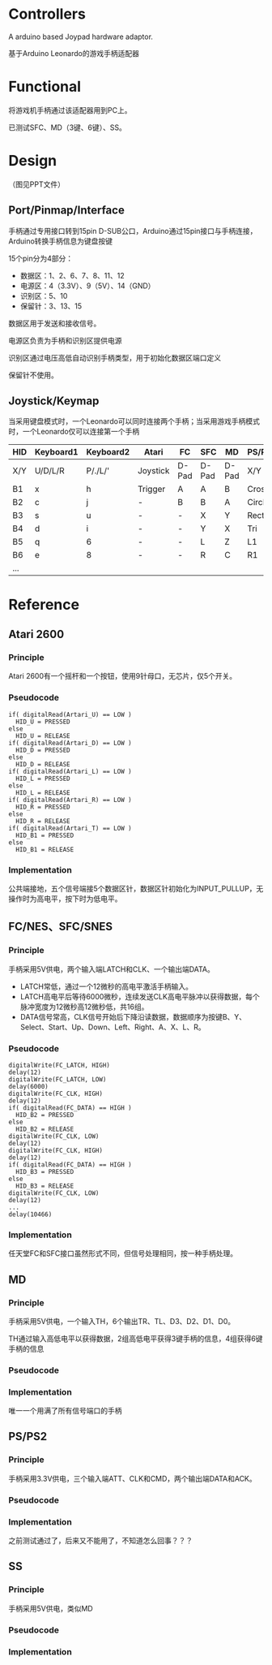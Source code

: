# Controllers

A arduino based Joypad hardware adaptor.

基于Arduino Leonardo的游戏手柄适配器

# Functional
将游戏机手柄通过该适配器用到PC上。

已测试SFC、MD（3键、6键）、SS。

# Design

（图见PPT文件）

## Port/Pinmap/Interface

手柄通过专用接口转到15pin D-SUB公口，Arduino通过15pin接口与手柄连接，Arduino转换手柄信息为键盘按键

15个pin分为4部分：

- 数据区：1、2、6、7、8、11、12
- 电源区：4（3.3V）、9（5V）、14（GND）
- 识别区：5、10
- 保留针：3、13、15

数据区用于发送和接收信号。

电源区负责为手柄和识别区提供电源

识别区通过电压高低自动识别手柄类型，用于初始化数据区端口定义

保留针不使用。

## Joystick/Keymap

当采用键盘模式时，一个Leonardo可以同时连接两个手柄；当采用游戏手柄模式时，一个Leonardo仅可以连接第一个手柄

|HID|Keyboard1|Keyboard2|Atari|FC|SFC|MD|PS/PS2|SS|DC|N64|NGC|
|---|---|---|---|---|---|---|---|---|---|---|---|
|X/Y|U/D/L/R|P/./L/'|Joystick|D-Pad|D-Pad|D-Pad|X/Y|D-Pad|X/Y|X/Y|X/Y|
|B1|x|h|Trigger|A|A|B|Cross|B|A|Cd|B|
|B2|c|j|-|B|B|A|Circle|A|B|Cr|A|
|B3|s|u|-|-|X|Y|Rect|X|Y|Cl|X|
|B4|d|i|-|-|Y|X|Tri|Y|X|Cu|Y|
|B5|q|6|-|-|L|Z|L1|L|L|L|L|
|B6|e|8|-|-|R|C|R1|R|R|R|R|
|...|

# Reference

## Atari 2600
### Principle
Atari 2600有一个摇杆和一个按钮，使用9针母口，无芯片，仅5个开关。

### Pseudocode
    if( digitalRead(Artari_U) == LOW )
      HID_U = PRESSED
    else
      HID_U = RELEASE
    if( digitalRead(Artari_D) == LOW )
      HID_D = PRESSED
    else
      HID_D = RELEASE
    if( digitalRead(Artari_L) == LOW )
      HID_L = PRESSED
    else
      HID_L = RELEASE
    if( digitalRead(Artari_R) == LOW )
      HID_R = PRESSED
    else
      HID_R = RELEASE
    if( digitalRead(Artari_T) == LOW )
      HID_B1 = PRESSED
    else
      HID_B1 = RELEASE
      
### Implementation
公共端接地，五个信号端接5个数据区针，数据区针初始化为INPUT_PULLUP，无操作时为高电平，按下时为低电平。

## FC/NES、SFC/SNES
### Principle

手柄采用5V供电，两个输入端LATCH和CLK、一个输出端DATA。

- LATCH常低，通过一个12微秒的高电平激活手柄输入。
- LATCH高电平后等待6000微秒，连续发送CLK高电平脉冲以获得数据，每个脉冲宽度为12微秒高12微秒低，共16组。
- DATA信号常高，CLK信号开始后下降沿读数据，数据顺序为按键B、Y、Select、Start、Up、Down、Left、Right、A、X、L、R。

### Pseudocode
    digitalWrite(FC_LATCH, HIGH)
    delay(12)
    digitalWrite(FC_LATCH, LOW)
    delay(6000)
    digitalWrite(FC_CLK, HIGH)
    delay(12)
    if( digitalRead(FC_DATA) == HIGH )
      HID_B2 = PRESSED
    else
      HID_B2 = RELEASE
    digitalWrite(FC_CLK, LOW)
    delay(12)
    digitalWrite(FC_CLK, HIGH)
    delay(12)
    if( digitalRead(FC_DATA) == HIGH )
      HID_B3 = PRESSED
    else
      HID_B3 = RELEASE
    digitalWrite(FC_CLK, LOW)
    delay(12)
    ...
    delay(10466)

### Implementation

任天堂FC和SFC接口虽然形式不同，但信号处理相同，按一种手柄处理。

## MD
### Principle
手柄采用5V供电，一个输入TH，6个输出TR、TL、D3、D2、D1、D0。

TH通过输入高低电平以获得数据，2组高低电平获得3键手柄的信息，4组获得6键手柄的信息

### Pseudocode

### Implementation
唯一一个用满了所有信号端口的手柄

## PS/PS2
### Principle

手柄采用3.3V供电，三个输入端ATT、CLK和CMD，两个输出端DATA和ACK。

### Pseudocode

### Implementation
之前测试通过了，后来又不能用了，不知道怎么回事？？？

## SS
### Principle

手柄采用5V供电，类似MD

### Pseudocode

### Implementation
